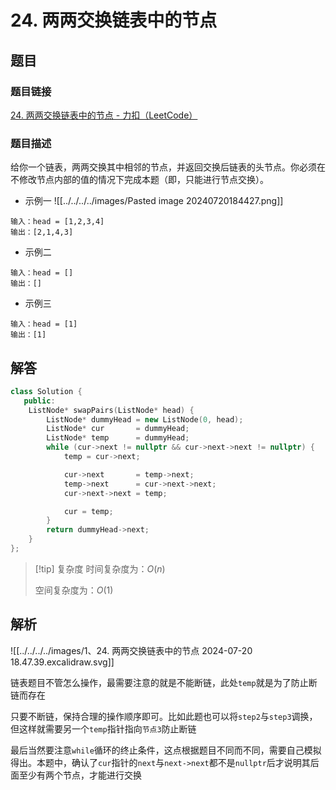 # 24. 两两交换链表中的节点
## 题目

### 题目链接
[24. 两两交换链表中的节点 - 力扣（LeetCode）](https://leetcode.cn/problems/swap-nodes-in-pairs/submissions/548212111/)

### 题目描述
给你一个链表，两两交换其中相邻的节点，并返回交换后链表的头节点。你必须在不修改节点内部的值的情况下完成本题（即，只能进行节点交换）。

- 示例一
![[../../../../images/Pasted image 20240720184427.png]]
```text
输入：head = [1,2,3,4]
输出：[2,1,4,3]
```
- 示例二
```text
输入：head = []
输出：[]
```
- 示例三
```text
输入：head = [1]
输出：[1]
```



## 解答

```Cpp hl:7
class Solution {
   public:
    ListNode* swapPairs(ListNode* head) {
        ListNode* dummyHead = new ListNode(0, head);
        ListNode* cur       = dummyHead;
        ListNode* temp      = dummyHead;
        while (cur->next != nullptr && cur->next->next != nullptr) {
            temp = cur->next;

            cur->next       = temp->next;
            temp->next      = cur->next->next;
            cur->next->next = temp;

            cur = temp;
        }
        return dummyHead->next;
    }
};
```

>[!tip] 复杂度
>时间复杂度为：$O(n)$
>
>空间复杂度为：$O(1)$


## 解析
![[../../../../images/1、24. 两两交换链表中的节点 2024-07-20 18.47.39.excalidraw.svg]]


链表题目不管怎么操作，最需要注意的就是不能断链，此处`temp`就是为了防止断链而存在

只要不断链，保持合理的操作顺序即可。比如此题也可以将`step2`与`step3`调换，但这样就需要另一个`temp`指针指向`节点3`防止断链

最后当然要注意`while`循环的终止条件，这点根据题目不同而不同，需要自己模拟得出。本题中，确认了`cur`指针的`next`与`next->next`都不是`nullptr`后才说明其后面至少有两个节点，才能进行交换